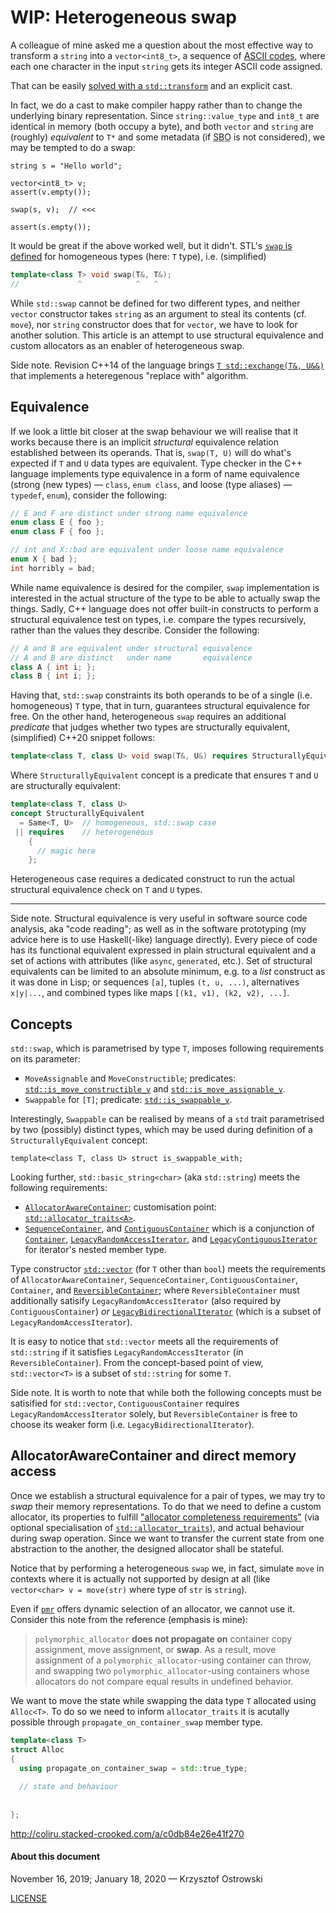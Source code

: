  # **WIP:** Heterogeneous swap

A colleague of mine asked me a question about the most effective way to transform a `string` into a `vector<int8_t>`, a sequence of [ASCII codes](http://www.asciitable.com/), where each one character in the input `string` gets its integer ASCII code assigned.

That can be easily [solved with a `std::transform`](https://gist.github.com/insooth/30fa720d0d18eafc733880bef3d01acc) and an explicit cast. 

In fact, we do a cast to make compiler happy rather than to change the underlying binary representation. Since `string::value_type` and `int8_t` are identical in memory (both occupy a byte), and both `vector` and `string` are (roughly) _equivalent_ to `T*` and some metadata (if <acronym title="Small Buffer Optimisation">SBO</acronym> is not considered), we may be tempted to do a swap:

```
string s = "Hello world";

vector<int8_t> v;
assert(v.empty());

swap(s, v);  // <<<

assert(s.empty());
```

It would be great if the above worked well, but it didn't. STL's [`swap` is defined](https://en.cppreference.com/w/cpp/algorithm/swap) for homogeneous types (here: `T` type), i.e. (simplified)

```c++
template<class T> void swap(T&, T&);
//             ^            ^   ^
```

While `std::swap` cannot be defined for two different types, and neither `vector` constructor takes `string` as an argument to steal its contents (cf. `move`), nor `string` constructor does that for `vector`, we have to look for another solution. This article is an attempt to use structural equivalence and custom allocators as an enabler of heterogeneous swap.

Side note. Revision C++14 of the language brings [`T std::exchange(T&, U&&)`](https://en.cppreference.com/w/cpp/utility/exchange) that implements a heteregenous "replace with" algorithm.

## Equivalence

If we look a little bit closer at the swap behaviour we will realise that it works because there is an implicit _structural_ equivalence relation established between its operands. That is, `swap(T, U)` will do what's expected if `T` and `U` data types are equivalent. Type checker in the C++ language implements type equivalence in a form of name equivalence (strong (new types) &mdash; `class`, `enum class`, and loose (type aliases) &mdash; `typedef`, `enum`), consider the following:

```c++
// E and F are distinct under strong name equivalence
enum class E { foo };
enum class F { foo };

// int and X::bad are equivalent under loose name equivalence
enum X { bad };
int horribly = bad;
```

While name equivalence is desired for the compiler, `swap` implementation is interested in the actual structure of the type to be able to actually swap the things. Sadly, C++ language does not offer built-in constructs to perform a structural equivalence test on types, i.e. compare the types recursively, rather than the values they describe. Consider the following:

```c++
// A and B are equivalent under structural equivalence
// A and B are distinct   under name       equivalence
class A { int i; };
class B { int i; };
```

Having that, `std::swap` constraints its both operands to be of a single (i.e. homogeneous) `T` type, that in turn, guarantees structural equivalence for free. On the other hand, heterogeneous `swap` requires an additional _predicate_ that judges whether two types are structurally equivalent, (simplified) C++20 snippet follows:

```c++
template<class T, class U> void swap(T&, U&) requires StructurallyEquivalent<T, U>;
```

Where `StructurallyEquivalent` concept is a predicate that ensures `T` and `U` are structurally equivalent:

```c++
template<class T, class U>
concept StructurallyEquivalent
  = Same<T, U>  // homogeneous, std::swap case
 || requires    // heterogeneous
    {
      // magic here
    };
```

Heterogeneous case requires a dedicated construct to run the actual structural equivalence check on `T` and `U` types.

---

Side note. Structural equivalence is very useful in software source code analysis, aka "code reading"; as well as in the software prototyping (my advice here is to use Haskell(-like) language directly). Every piece of code has its functional equivalent expressed in plain structural equivalent and a set of actions with attributes (like `async`, `generated`, etc.). Set of structural equivalents can be limited to an absolute minimum, e.g. to a _list_ construct as it was done in Lisp; or sequences `[a]`, tuples `(t, u, ...)`, alternatives `x|y|...`, and combined types like maps `[(k1, v1), (k2, v2), ...]`.

## Concepts

`std::swap`, which is parametrised by type `T`, imposes following requirements on its parameter:
* `MoveAssignable` and `MoveConstructible`; predicates: [`std::is_move_constructible_v`](https://en.cppreference.com/w/cpp/types/is_move_constructible) and [`std::is_move_assignable_v`](https://en.cppreference.com/w/cpp/types/is_move_assignable).
* `Swappable` for `[T]`; predicate: [`std::is_swappable_v`](https://en.cppreference.com/w/cpp/types/is_swappable).

Interestingly, `Swappable` can be realised by means of a `std` trait parametrised by two (possibly) distinct types, which may be used during definition of a `StructurallyEquivalent` concept:

```
template<class T, class U> struct is_swappable_with;
```

Looking further, `std::basic_string<char>` (aka `std::string`) meets the following requirements:
* [`AllocatorAwareContainer`](https://en.cppreference.com/w/cpp/named_req/AllocatorAwareContainer); customisation point: [`std::allocator_traits<A>`](https://en.cppreference.com/w/cpp/named_req/AllocatorAwareContainer).
* [`SequenceContainer`](https://en.cppreference.com/w/cpp/named_req/SequenceContainer), and [`ContiguousContainer`](https://en.cppreference.com/w/cpp/named_req/ContiguousContainer) which is a conjunction of [`Container`](https://en.cppreference.com/w/cpp/named_req/Container), [`LegacyRandomAccessIterator`](https://en.cppreference.com/w/cpp/named_req/RandomAccessIterator), and [`LegacyContiguousIterator`](https://en.cppreference.com/w/cpp/named_req/ContiguousIterator) for iterator's nested member type.

Type constructor [`std::vector`](https://en.cppreference.com/w/cpp/container/vector) (for `T` other than `bool`) meets the requirements of `AllocatorAwareContainer`, `SequenceContainer`, `ContiguousContainer`, `Container`, and [`ReversibleContainer`](https://en.cppreference.com/w/cpp/named_req/ReversibleContainer); where `ReversibleContainer` must additionally satisify `LegacyRandomAccessIterator` (also required by `ContiguousContainer`) _or_ [`LegacyBidirectionalIterator`](https://en.cppreference.com/w/cpp/named_req/BidirectionalIterator) (which is a subset of `LegacyRandomAccessIterator`).

It is easy to notice that `std::vector` meets all the requirements of `std::string` if it satisfies `LegacyRandomAccessIterator` (in `ReversibleContainer`). From the concept-based point of view, `std::vector<T>` is a subset of `std::string` for some `T`.

Side note. It is worth to note that while both the following concepts must be satisified for `std::vector`, `ContiguousContainer` requires `LegacyRandomAccessIterator` solely, but `ReversibleContainer` is free to choose its weaker form (i.e. `LegacyBidirectionalIterator`). 


## AllocatorAwareContainer and direct memory access

Once we establish a structural equivalence for a pair of types, we may try to _swap_ their memory representations. To do that we need to define a custom allocator, its properties to fulfill ["allocator completeness requirements"](https://en.cppreference.com/w/cpp/named_req/Allocator#Allocator_completeness_requirements) (via optional specialisation of [`std::allocator_traits`](https://en.cppreference.com/w/cpp/memory/allocator_traits)), and actual behaviour during swap operation. Since we want to transfer the current state from one abstraction to the another, the designed allocator shall be stateful.

Notice that by performing a heterogeneous `swap` we, in fact, simulate `move` in contexts where it is actually not supported by design at all (like `vector<char> v = move(str)` where type of `str` is `string`).

Even if [`pmr`](https://en.cppreference.com/w/cpp/memory/polymorphic_allocator) offers dynamic selection of an allocator, we cannot use it. Consider this note from the reference (emphasis is mine):
> `polymorphic_allocator` **does not propagate on** container copy assignment, move assignment, or **swap**. As a result, move assignment of a `polymorphic_allocator`-using container can throw, and swapping two `polymorphic_allocator`-using containers whose allocators do not compare equal results in undefined behavior. 

We want to move the state while swapping the data type `T` allocated using `Alloc<T>`. To do so we need to inform `allocator_traits` it is acutally possible through `propagate_on_container_swap` member type.

```c++
template<class T>
struct Alloc
{
  using propagate_on_container_swap = std::true_type;
  
  // state and behaviour
  
  
};
```

http://coliru.stacked-crooked.com/a/c0db84e26e41f270

#### About this document

November 16, 2019; January 18, 2020 &mdash; Krzysztof Ostrowski

[LICENSE](https://github.com/insooth/insooth.github.io/blob/master/LICENSE)
